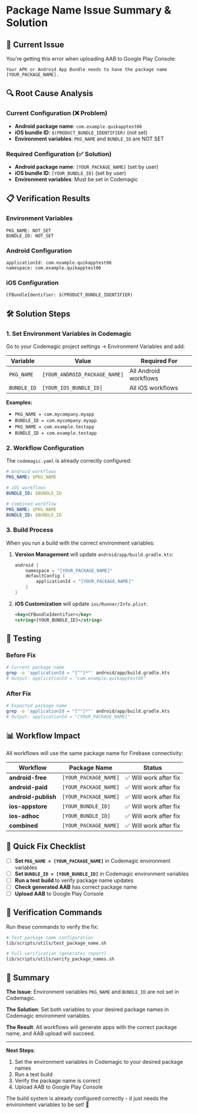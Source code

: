 # Package Name Issue Summary & Solution

## 🚨 Current Issue

You're getting this error when uploading AAB to Google Play Console:

```
Your APK or Android App Bundle needs to have the package name [YOUR_PACKAGE_NAME].
```

## 🔍 Root Cause Analysis

### Current Configuration (❌ Problem)

- **Android package name**: `com.example.quikapptest06`
- **iOS bundle ID**: `$(PRODUCT_BUNDLE_IDENTIFIER)` (not set)
- **Environment variables**: `PKG_NAME` and `BUNDLE_ID` are NOT SET

### Required Configuration (✅ Solution)

- **Android package name**: `[YOUR_PACKAGE_NAME]` (set by user)
- **iOS bundle ID**: `[YOUR_BUNDLE_ID]` (set by user)
- **Environment variables**: Must be set in Codemagic

## 📋 Verification Results

### Environment Variables

```
PKG_NAME: NOT_SET
BUNDLE_ID: NOT_SET
```

### Android Configuration

```
applicationId: com.example.quikapptest06
namespace: com.example.quikapptest06
```

### iOS Configuration

```
CFBundleIdentifier: $(PRODUCT_BUNDLE_IDENTIFIER)
```

## 🛠️ Solution Steps

### 1. **Set Environment Variables in Codemagic**

Go to your Codemagic project settings → Environment Variables and add:

| Variable    | Value                         | Required For          |
| ----------- | ----------------------------- | --------------------- |
| `PKG_NAME`  | `[YOUR_ANDROID_PACKAGE_NAME]` | All Android workflows |
| `BUNDLE_ID` | `[YOUR_IOS_BUNDLE_ID]`        | All iOS workflows     |

**Examples:**

- `PKG_NAME = com.mycompany.myapp`
- `BUNDLE_ID = com.mycompany.myapp`
- `PKG_NAME = com.example.testapp`
- `BUNDLE_ID = com.example.testapp`

### 2. **Workflow Configuration**

The `codemagic.yaml` is already correctly configured:

```yaml
# Android workflows
PKG_NAME: $PKG_NAME

# iOS workflows
BUNDLE_ID: $BUNDLE_ID

# Combined workflow
PKG_NAME: $PKG_NAME
BUNDLE_ID: $BUNDLE_ID
```

### 3. **Build Process**

When you run a build with the correct environment variables:

1. **Version Management** will update `android/app/build.gradle.kts`:

   ```kotlin
   android {
       namespace = "[YOUR_PACKAGE_NAME]"
       defaultConfig {
           applicationId = "[YOUR_PACKAGE_NAME]"
       }
   }
   ```

2. **iOS Customization** will update `ios/Runner/Info.plist`:
   ```xml
   <key>CFBundleIdentifier</key>
   <string>[YOUR_BUNDLE_ID]</string>
   ```

## 🧪 Testing

### Before Fix

```bash
# Current package name
grep -o 'applicationId = "[^"]*"' android/app/build.gradle.kts
# Output: applicationId = "com.example.quikapptest06"
```

### After Fix

```bash
# Expected package name
grep -o 'applicationId = "[^"]*"' android/app/build.gradle.kts
# Output: applicationId = "[YOUR_PACKAGE_NAME]"
```

## 📊 Workflow Impact

All workflows will use the same package name for Firebase connectivity:

| Workflow            | Package Name          | Status                 |
| ------------------- | --------------------- | ---------------------- |
| **android-free**    | `[YOUR_PACKAGE_NAME]` | ✅ Will work after fix |
| **android-paid**    | `[YOUR_PACKAGE_NAME]` | ✅ Will work after fix |
| **android-publish** | `[YOUR_PACKAGE_NAME]` | ✅ Will work after fix |
| **ios-appstore**    | `[YOUR_BUNDLE_ID]`    | ✅ Will work after fix |
| **ios-adhoc**       | `[YOUR_BUNDLE_ID]`    | ✅ Will work after fix |
| **combined**        | `[YOUR_PACKAGE_NAME]` | ✅ Will work after fix |

## 🚀 Quick Fix Checklist

- [ ] **Set `PKG_NAME = [YOUR_PACKAGE_NAME]`** in Codemagic environment variables
- [ ] **Set `BUNDLE_ID = [YOUR_BUNDLE_ID]`** in Codemagic environment variables
- [ ] **Run a test build** to verify package name updates
- [ ] **Check generated AAB** has correct package name
- [ ] **Upload AAB** to Google Play Console

## 🔧 Verification Commands

Run these commands to verify the fix:

```bash
# Test package name configuration
lib/scripts/utils/test_package_name.sh

# Full verification (generates report)
lib/scripts/utils/verify_package_names.sh
```

## 📝 Summary

**The Issue**: Environment variables `PKG_NAME` and `BUNDLE_ID` are not set in Codemagic.

**The Solution**: Set both variables to your desired package names in Codemagic environment variables.

**The Result**: All workflows will generate apps with the correct package name, and AAB upload will succeed.

---

**Next Steps**:

1. Set the environment variables in Codemagic to your desired package names
2. Run a test build
3. Verify the package name is correct
4. Upload AAB to Google Play Console

The build system is already configured correctly - it just needs the environment variables to be set! 🎯
